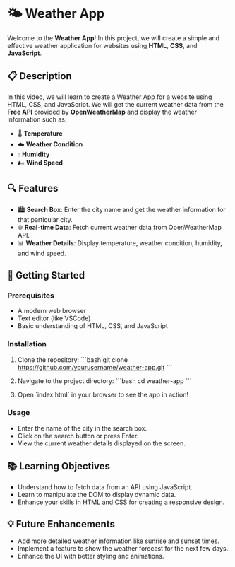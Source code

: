 # 🌤️ Weather App

Welcome to the **Weather App**! In this project, we will create a simple and effective weather application for websites using **HTML**, **CSS**, and **JavaScript**.

## 📋 Description

In this video, we will learn to create a Weather App for a website using HTML, CSS, and JavaScript. We will get the current weather data from the **Free API** provided by **OpenWeatherMap** and display the weather information such as:
- 🌡️ **Temperature**
- ☁️ **Weather Condition**
- 💧 **Humidity**
- 🌬️ **Wind Speed**

## 🔍 Features

- 🏙️ **Search Box**: Enter the city name and get the weather information for that particular city.
- 🌐 **Real-time Data**: Fetch current weather data from OpenWeatherMap API.
- 📊 **Weather Details**: Display temperature, weather condition, humidity, and wind speed.

## 🚀 Getting Started

### Prerequisites

- A modern web browser
- Text editor (like VSCode)
- Basic understanding of HTML, CSS, and JavaScript

### Installation

1. Clone the repository:
    \`\`\`bash
    git clone https://github.com/yourusername/weather-app.git
    \`\`\`

2. Navigate to the project directory:
    \`\`\`bash
    cd weather-app
    \`\`\`

3. Open \`index.html\` in your browser to see the app in action!

### Usage

- Enter the name of the city in the search box.
- Click on the search button or press Enter.
- View the current weather details displayed on the screen.

## 📚 Learning Objectives

- Understand how to fetch data from an API using JavaScript.
- Learn to manipulate the DOM to display dynamic data.
- Enhance your skills in HTML and CSS for creating a responsive design.

## 💡 Future Enhancements

- Add more detailed weather information like sunrise and sunset times.
- Implement a feature to show the weather forecast for the next few days.
- Enhance the UI with better styling and animations.
